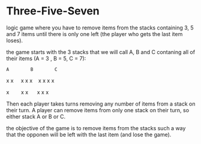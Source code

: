 # Three-Five-Seven
logic game where you have to remove items from the stacks containing 3, 5 and 7 items until there is only one left (the player who gets the last item loses).

the game starts with the 3 stacks that we will call A, B and C contaning all of their items (A = 3 , B = 5, C = 7):

    A        B        C
   x x     x x x    x x x x
   
   x        x x      x x x
 
 Then each player takes turns removing any number of items from a stack on their turn. A player can remove items from only one stack on their turn, so either stack A or B or C. 
 
 the objective of the game is to remove items from the stacks such a way that the opponen will be left with the last item (and lose the game).
